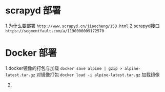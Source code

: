 # scrapyd 部署
1.为什么要部署 `http://www.scrapyd.cn/jiaocheng/150.html`
2.scrapyd接口 `https://segmentfault.com/a/1190000009172570`

# Docker 部署
1.docker镜像的打包与加载
`docker save alpine | gzip > alpine-latest.tar.gz` 对镜像打包
`docker load -i alpine-latest.tar.gz` 加载镜像

2.

